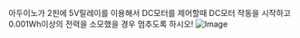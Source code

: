 아두이노가 2핀에 5V릴레이를 이용해서 DC모터를 제어할때 DC모터 작동을 시작하고 0.001Wh이상의 전력을 소모했을 경우 멈추도록 하시오!
![Image](https://github.com/user-attachments/assets/726ede1c-008b-4a76-9934-a70b4c6b52b8)
